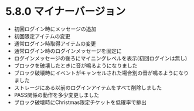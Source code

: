 # 5.8.0 マイナーバージョン

* 初回ログイン時にメッセージの追加
* 初回限定アイテムの変更
* 通常ログイン時取得アイテムの変更
* 通常ログイン時のログインメッセージを固定に
* ログインメッセージの後ろにマイニングレベルを表示(初回ログインは無し)
* ブロックを破壊したときに音が鳴るようになりました
* ブロック破壊時にイベントがキャンセルされた場合別の音が鳴るようになりました
* ストレージにある以前のログインアイテムをすべて削除しました
* PASS関係の動作を多少変更しました 
* ブロック破壊時にChristmas限定チケットを低確率で排出

  